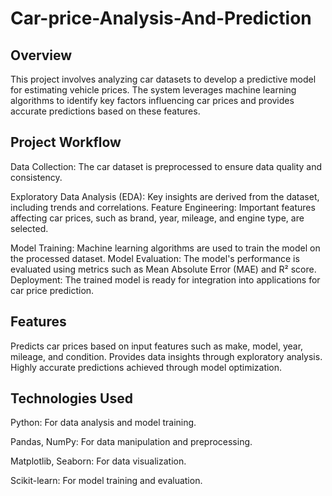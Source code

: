 # Car-price-Analysis-And-Prediction

## Overview
This project involves analyzing car datasets to develop a predictive model for estimating vehicle prices. The system leverages machine learning algorithms to identify key factors influencing car prices and provides accurate predictions based on these features.

## Project Workflow
Data Collection: The car dataset is preprocessed to ensure data quality and consistency.

Exploratory Data Analysis (EDA): Key insights are derived from the dataset, including trends and correlations.
Feature Engineering: Important features affecting car prices, such as brand, year, mileage, and engine type, are selected.

Model Training: Machine learning algorithms are used to train the model on the processed dataset.
Model Evaluation: The model's performance is evaluated using metrics such as Mean Absolute Error (MAE) and R² score.
Deployment: The trained model is ready for integration into applications for car price prediction.

## Features
Predicts car prices based on input features such as make, model, year, mileage, and condition.
Provides data insights through exploratory analysis.
Highly accurate predictions achieved through model optimization.

## Technologies Used
Python: For data analysis and model training.

Pandas, NumPy: For data manipulation and preprocessing.

Matplotlib, Seaborn: For data visualization.

Scikit-learn: For model training and evaluation.
